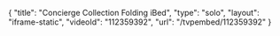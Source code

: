 {
    "title": "Concierge Collection Folding iBed",
    "type": "solo",
    "layout": "iframe-static",
    "videoId": "112359392",
    "url": "\/tvpembed\/112359392"
}